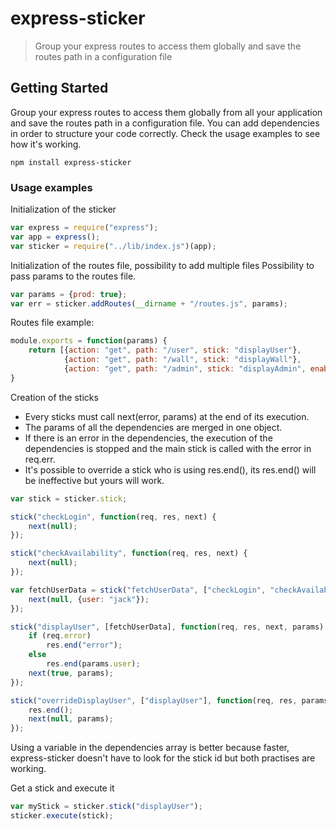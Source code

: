 # express-sticker

> Group your express routes to access them globally and save the routes path in a configuration file


## Getting Started
Group your express routes to access them globally from all your application and save the routes path in a configuration file.
You can add dependencies in order to structure your code correctly.
Check the usage examples to see how it's working.


```shell
npm install express-sticker
```

### Usage examples

Initialization of the sticker
```js
var express = require("express");
var app = express();
var sticker = require("../lib/index.js")(app);
```

Initialization of the routes file, possibility to add multiple files
Possibility to pass params to the routes file.
```js
var params = {prod: true};
var err = sticker.addRoutes(__dirname + "/routes.js", params);
```

Routes file example:
```js
module.exports = function(params) {
    return [{action: "get", path: "/user", stick: "displayUser"},
            {action: "get", path: "/wall", stick: "displayWall"},
            {action: "get", path: "/admin", stick: "displayAdmin", enabled: params.prod}];
}
```

Creation of the sticks
 - Every sticks must call next(error, params) at the end of its execution.
 - The params of all the dependencies are merged in one object.
 - If there is an error in the dependencies, the execution of the dependencies is stopped and the main stick is called with the error in req.err.
 - It's possible to override a stick who is using res.end(), its res.end() will be ineffective but yours will work.
```js
var stick = sticker.stick;

stick("checkLogin", function(req, res, next) {
    next(null);
});

stick("checkAvailability", function(req, res, next) {
    next(null);
});

var fetchUserData = stick("fetchUserData", ["checkLogin", "checkAvailability"], function(req, res, next, params) {
    next(null, {user: "jack"});
});

stick("displayUser", [fetchUserData], function(req, res, next, params) {
    if (req.error)
        res.end("error");
    else
        res.end(params.user);
    next(true, params);
});

stick("overrideDisplayUser", ["displayUser"], function(req, res, params) {
    res.end();
    next(null, params);
});
```
Using a variable in the dependencies array is better because faster, express-sticker doesn't have to look for the stick id but both practises are working.

Get a stick and execute it
```js
var myStick = sticker.stick("displayUser");
sticker.execute(stick);
```
